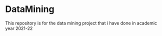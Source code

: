 # DataMining
This repository is for the data mining project that i have done in academic year 2021-22

